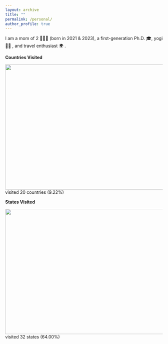 ```yaml
---
layout: archive
title: ""
permalink: /personal/
author_profile: true
---
```


I am a mom of 2 &#x1F469;&#x200D;&#x1F467;&#x200D;&#x1F466; (born in 2021 & 2023), a first-generation Ph.D. &#x1F393;, yogi &#x1F9D8;&#x200D;&#x2640;&#xFE0F; , and travel enthusiast &#x1F30D; .

**Countries Visited**

<img src="https://douwe.com/projects/visited/world.png?selected=BD,BT,ID,IN,JP,MO,NP,CY,DK,ES,FR,IS,IT,NO,PT,SE,VA,BS,CA,US" width="720" height="400" ><br/>
visited 20 countries (9.22%)
<br/>

**States Visited**

<img src="https://douwe.com/projects/visited/usa.png?selected=AK,AZ,CA,CO,CT,DE,FL,GA,IL,IN,KS,KY,MD,MA,MI,MN,MO,NV,NJ,NM,NY,NC,OH,OK,PA,TN,TX,UT,VT,VA,WV,WI" width="720" height="400" ><br/>
visited 32 states (64.00%) <br/>

<!-- <img src="http://chart.apis.google.com/chart?cht=map:fixed=-70,-180,80,180&chs=450x300&chf=bg,s,336699&chco=d0d0d0,cc0000&chd=s:99999999999999999999&chld=US|CA|BS|NP|JP|ID|IN|BT|BD|CN|VA|SE|ES|PT|NO|IT|IS|FR|DK|CY" width="450" height="300" ><br/>visited 20 countries (8.88%)<br/> -->

<!-- <img src="http://chart.apis.google.com/chart?cht=t&chtm=usa&chs=440x220&chf=bg,s,336699&chco=d0d0d0,cc0000&chd=s:999999999999999999999999999999&chld=WVVAVTUTTXTNPAOKOHNCNYNMNJNVMOMIMAMDKYKSINILGAFLDECTCOCAAZAK" width="440" height="220" ><br/>visited 30 states (60%)<br/> -->
